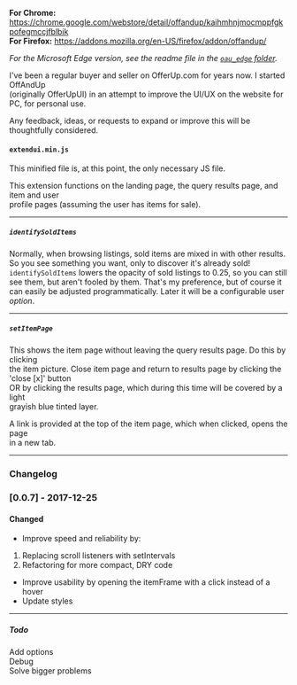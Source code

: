 **For Chrome:** https://chrome.google.com/webstore/detail/offandup/kaihmhnjmocmppfgkpofegmccjfblbik  
**For Firefox:** https://addons.mozilla.org/en-US/firefox/addon/offandup/  

*For the Microsoft Edge version, see the readme file in the [`oau_edge` folder](https://github.com/bnoden/OffAndUp/tree/master/oau_edge).*  

I've been a regular buyer and seller on OfferUp.com for years now. I started OffAndUp  
(originally OfferUpUI) in an attempt to improve the UI/UX on the website for PC, for personal use.  

Any feedback, ideas, or requests to expand or improve this will be thoughtfully considered.  

#### `extendui.min.js`  
This minified file is, at this point, the only necessary JS file.  

This extension functions on the landing page, the query results page, and item and user  
profile pages (assuming the user has items for sale).
___  

##### `identifySoldItems`  
Normally, when browsing listings, sold items are mixed in with other results.
So you see something you want, only to discover it's already sold!  
`identifySoldItems` lowers the opacity of sold listings to 0.25, so you can still
see them, but aren't fooled by them. That's my preference, but of course it can easily
be adjusted programmatically. Later it will be a configurable user *option*.
___  

##### `setItemPage`  
This shows the item page without leaving the query results page.  Do this by clicking    
the item picture. Close item page and return to results page by clicking the 'close [x]' button  
OR by clicking the results page, which during this time will be covered by a light  
grayish blue tinted layer.  

A link is provided at the top of the item page, which when clicked, opens the page  
in a new tab.  
___  
### Changelog  

### [0.0.7] - 2017-12-25  
#### Changed  
- Improve speed and reliability by:
 1. Replacing scroll listeners with setIntervals
 2. Refactoring for more compact, DRY code

- Improve usability by opening the itemFrame with a click instead of a hover  
- Update styles  
___  

##### Todo  
Add options  
Debug  
Solve bigger problems  
